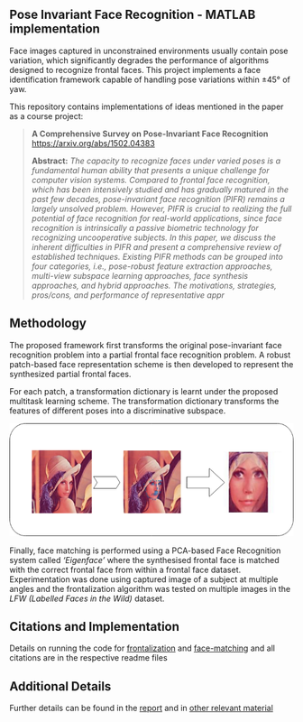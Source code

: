 ## Pose Invariant Face Recognition - MATLAB implementation
Face images captured in unconstrained environments usually contain pose variation, which significantly degrades the performance of algorithms designed to recognize frontal faces. This project implements a face identification framework capable of handling pose variations within ±45° of yaw.
  
This repository contains implementations of ideas mentioned in the paper as a course project:
> **A Comprehensive Survey on Pose-Invariant Face Recognition**<br>
> https://arxiv.org/abs/1502.04383
>
> **Abstract:** *The capacity to recognize faces under varied poses is a fundamental human ability that presents a unique challenge for computer vision systems. Compared to frontal face recognition, which has been intensively studied and has gradually matured in the past few decades, pose-invariant face recognition (PIFR) remains a largely unsolved problem. However, PIFR is crucial to realizing the full potential of face recognition for real-world applications, since face recognition is intrinsically a passive biometric technology for recognizing uncooperative subjects. In this paper, we discuss the inherent difficulties in PIFR and present a comprehensive review of established techniques. Existing PIFR methods can be grouped into four categories, i.e., pose-robust feature extraction approaches, multi-view subspace learning approaches, face synthesis approaches, and hybrid approaches. The motivations, strategies, pros/cons, and performance of representative appr*    
## Methodology

The proposed framework first transforms the original pose-invariant face recognition problem into a partial frontal face recognition problem. A robust patch-based face representation scheme is then developed to represent the synthesized partial frontal faces. 
  
For each patch, a transformation dictionary is learnt under the proposed multitask learning scheme. The transformation dictionary transforms the features of different poses into a discriminative subspace.

<p align="center">
  <img width="600" height="200" src="https://github.com/amanshenoy/pose-invariant-face-recognition/blob/master/frontalization.png">
</p>

Finally, face matching is performed using a PCA-based Face Recognition system called *‘Eigenface’* where the synthesised frontal face is matched with the correct frontal face from within a frontal face dataset. Experimentation was done using captured image of a subject at multiple angles and the frontalization algorithm was tested on multiple images in the *LFW (Labelled Faces in the Wild)* dataset.

## Citations and Implementation

Details on running the code for [frontalization](https://github.com/amanshenoy/pose-invariant-face-recognition/tree/master/frontalization) and [face-matching](https://github.com/amanshenoy/pose-invariant-face-recognition/tree/master/eigenface) and all citations are in the respective readme files

## Additional Details

Further details can be found in the [report](https://github.com/amanshenoy/pose-invariant-face-recognition/blob/master/literature/PIFR-Report.pdf) and in [other relevant material](https://github.com/amanshenoy/pose-invariant-face-recognition/tree/master/literature) 
